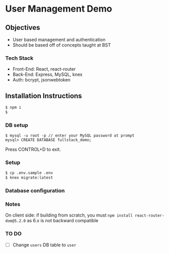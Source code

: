 # User Management Demo

## Objectives

- User based management and authentication
- Should be based off of concepts taught at BST

### Tech Stack

- Front-End: React, react-router
- Back-End: Express, MySQL, knex
- Auth: bcrypt, jsonwebtoken

## Installation Instructions

```bash
$ npm i
$
```

### DB setup

```
$ mysql -u root -p // enter your MySQL password at prompt
mysql> CREATE DATABASE fullstack_demo;
```

Press CONTROL+D to exit.

### Setup

```bash
$ cp .env.sample .env
$ knex migrate:latest
```

### Database configuration

### Notes

On client side: if building from scratch, you must `npm install react-router-dom@5.2.0` as 6.x is not backward compatible

### TO DO

- [ ] Change `users` DB table to `user`
